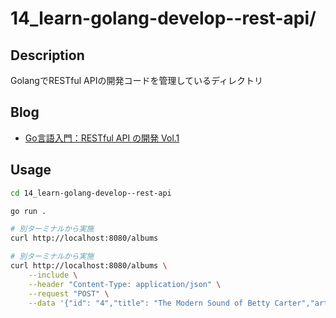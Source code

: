 # 14_learn-golang-develop--rest-api/

## Description

GolangでRESTful APIの開発コードを管理しているディレクトリ

## Blog

- [Go言語入門：RESTful API の開発 Vol.1](https://yossi-note.com/developing_restful_api_with_golang_1/)

## Usage

```sh
cd 14_learn-golang-develop--rest-api

go run .
```

```sh
# 別ターミナルから実施
curl http://localhost:8080/albums
```

```sh
# 別ターミナルから実施
curl http://localhost:8080/albums \
    --include \
    --header "Content-Type: application/json" \
    --request "POST" \
    --data '{"id": "4","title": "The Modern Sound of Betty Carter","artist": "Betty Carter","price": 49.99}'
```

